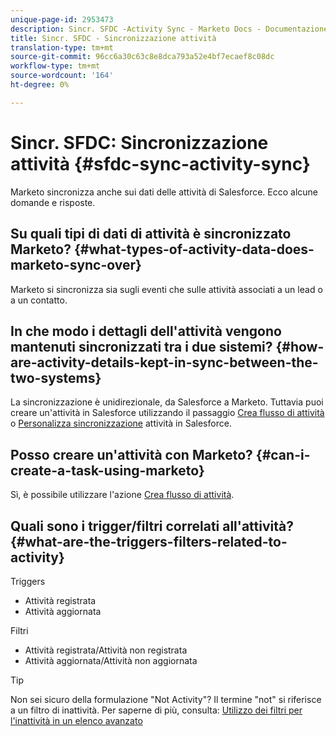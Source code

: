 ```yaml
---
unique-page-id: 2953473
description: Sincr. SFDC -Activity Sync - Marketo Docs - Documentazione del prodotto
title: Sincr. SFDC - Sincronizzazione attività
translation-type: tm+mt
source-git-commit: 96cc6a30c63c8e8dca793a52e4bf7ecaef8c08dc
workflow-type: tm+mt
source-wordcount: '164'
ht-degree: 0%

---
```



# Sincr. SFDC: Sincronizzazione attività {#sfdc-sync-activity-sync}

Marketo sincronizza anche sui dati delle attività di Salesforce. Ecco alcune domande e risposte.

## Su quali tipi di dati di attività è sincronizzato Marketo? {#what-types-of-activity-data-does-marketo-sync-over}

Marketo si sincronizza sia sugli eventi che sulle attività associati a un lead o a un contatto.

## In che modo i dettagli dell&#39;attività vengono mantenuti sincronizzati tra i due sistemi? {#how-are-activity-details-kept-in-sync-between-the-two-systems}

La sincronizzazione è unidirezionale, da Salesforce a Marketo. Tuttavia puoi creare un&#39;attività in Salesforce utilizzando il passaggio [Crea flusso di attività](../../../../product-docs/core-marketo-concepts/smart-campaigns/salesforce-flow-actions/create-task.md) o [Personalizza sincronizzazione](../../../../product-docs/crm-sync/salesforce-sync/setup/optional-steps/customize-activities-sync.md) attività in Salesforce.

## Posso creare un&#39;attività con Marketo? {#can-i-create-a-task-using-marketo}

Sì, è possibile utilizzare l&#39;azione [Crea flusso di attività](../../../../product-docs/core-marketo-concepts/smart-campaigns/salesforce-flow-actions/create-task.md).

## Quali sono i trigger/filtri correlati all&#39;attività? {#what-are-the-triggers-filters-related-to-activity}

Triggers

* Attività registrata
* Attività aggiornata

Filtri

* Attività registrata/Attività non registrata
* Attività aggiornata/Attività non aggiornata

>[!TIP]
>
>Non sei sicuro della formulazione &quot;Not Activity&quot;? Il termine &quot;not&quot; si riferisce a un filtro di inattività. Per saperne di più, consulta: [Utilizzo dei filtri per l&#39;inattività in un elenco avanzato](../../../../product-docs/core-marketo-concepts/smart-lists-and-static-lists/using-smart-lists/use-inactivity-filters-in-a-smart-list.md)

